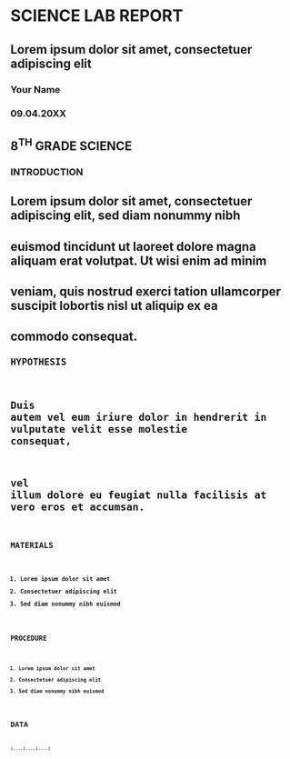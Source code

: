 # SCIENCE LAB REPORT

## Lorem ipsum dolor sit amet, consectetuer adipiscing elit

### Your Name

### 09.04.20XX

## 8<sup>TH</sup> GRADE SCIENCE

### <b>INTRODUCTION<b>

## Lorem ipsum dolor sit amet, consectetuer adipiscing elit, sed diam nonummy nibh
## euismod tincidunt ut laoreet dolore magna aliquam erat volutpat. Ut wisi enim ad minim
## veniam, quis nostrud exerci tation ullamcorper suscipit lobortis nisl ut aliquip ex ea
## commodo consequat.

### <pre>HYPOTHESIS<code>

## Duis autem vel eum iriure dolor in hendrerit in vulputate velit esse molestie consequat,
## vel illum dolore eu feugiat nulla facilisis at vero eros et accumsan.

### <pre>MATERIALS<code>

1. Lorem ipsum dolor sit amet
2. Consectetuer adipiscing elit
3. Sed diam nonummy nibh euismod

### <pre>PROCEDURE<code>

1. Lorem ipsum dolor sit amet
2. Consectetuer adipiscing elit
3. Sed diam nonummy nibh euismod

## <pre>DATA<code>

|....|....|....|



